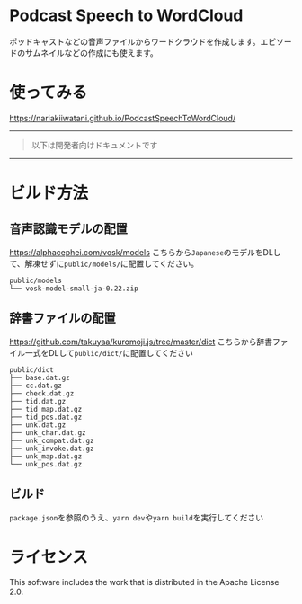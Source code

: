 # Podcast Speech to WordCloud
ポッドキャストなどの音声ファイルからワードクラウドを作成します。エピソードのサムネイルなどの作成にも使えます。

# 使ってみる
https://nariakiiwatani.github.io/PodcastSpeechToWordCloud/  



---
> 以下は開発者向けドキュメントです

---

# ビルド方法
## 音声認識モデルの配置
https://alphacephei.com/vosk/models
こちらから`Japanese`のモデルをDLして、解凍せずに`public/models/`に配置してください。
```
public/models
└── vosk-model-small-ja-0.22.zip
```

## 辞書ファイルの配置
https://github.com/takuyaa/kuromoji.js/tree/master/dict
こちらから辞書ファイル一式をDLして`public/dict/`に配置してください
```
public/dict
├── base.dat.gz
├── cc.dat.gz
├── check.dat.gz
├── tid.dat.gz
├── tid_map.dat.gz
├── tid_pos.dat.gz
├── unk.dat.gz
├── unk_char.dat.gz
├── unk_compat.dat.gz
├── unk_invoke.dat.gz
├── unk_map.dat.gz
└── unk_pos.dat.gz
```

## ビルド
`package.json`を参照のうえ、`yarn dev`や`yarn build`を実行してください


# ライセンス
This software includes the work that is distributed in the Apache License 2.0.